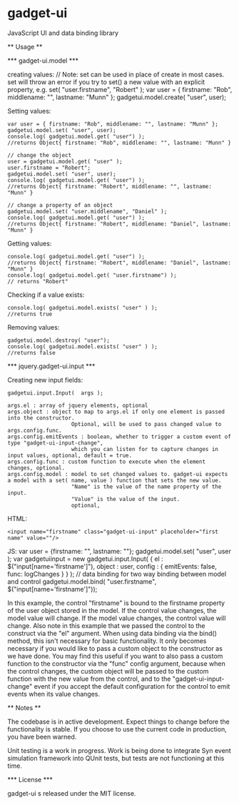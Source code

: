 gadget-ui
=========

JavaScript UI and data binding library


** Usage **

*** gadget-ui.model ***

creating values: 
	// Note: set can be used in place of create in most cases. set will throw an error if you try to set() a new value with an explicit property, e.g. set( "user.firstname", "Robert" );
    var user = { firstname: "Rob", middlename: "", lastname: "Munn" };
    gadgetui.model.create( "user", user);	

Setting values:

    var user = { firstname: "Rob", middlename: "", lastname: "Munn" };
    gadgetui.model.set( "user", user);
    console.log( gadgetui.model.get( "user") );
    //returns Object{ firstname: "Rob", middlename: "", lastname: "Munn" }
    
    // change the object
    user = gadgetui.model.get( "user" );
    user.firstname = "Robert";
    gadgetui.model.set( "user", user);
    console.log( gadgetui.model.get( "user") );
    //returns Object{ firstname: "Robert", middlename: "", lastname: "Munn" }
        
    // change a property of an object
    gadgetui.model.set( "user.middlename", "Daniel" );
    console.log( gadgetui.model.get( "user") );
    //returns Object{ firstname: "Robert", middlename: "Daniel", lastname: "Munn" }    

Getting values:

    console.log( gadgetui.model.get( "user") );
    //returns Object{ firstname: "Robert", middlename: "Daniel", lastname: "Munn" }
    console.log( gadgetui.model.get( "user.firstname") );
	// returns "Robert"
	
Checking if a value exists:

	console.log( gadgetui.model.exists( "user" ) );
	//returns true	
	
Removing values:

	gadgetui.model.destroy( "user");
	console.log( gadgetui.model.exists( "user" ) );
	//returns false
	
*** jquery.gadget-ui.input ***
	
Creating new input fields:

	gadgetui.input.Input(  args );
	
	args.el : array of jquery elements, optional
	args.object : object to map to args.el if only one element is passed into the constructor. 
						Optional, will be used to pass changed value to args.config.func.
	args.config.emitEvents : boolean, whether to trigger a custom event of type "gadget-ui-input-change", 
						which you can listen for to capture changes in input values, optional, default = true.
	args.config.func : custom function to execute when the element changes, optional.
	args.config.model : model to set changed values to. gadget-ui expects a model with a set( name, value ) function that sets the new value. 
						"Name" is the value of the name property of the input. 
						"Value" is the value of the input.
						optional, 

HTML:

	<input name="firstname" class="gadget-ui-input" placeholder="first name" value=""/>

JS:
	var user = {firstname: "", lastname: ""};
	gadgetui.model.set( "user", user );
	var gadgetuiinput = new gadgetui.input.Input( { el : $("input[name='firstname']"), object : user, config : { emitEvents: false, func: logChanges } } );
	// data binding for two way binding between model and control
	gadgetui.model.bind( "user.firstname", $("input[name='firstname']"));

In this example, the control "firstname" is bound to the firstname property of the user object stored in the model. If the control value changes, the model value will change. If the
model value changes, the control value will change. Also note in this example that we passed the control to the construct via the "el" argument. When using data binding via the bind()
method, this isn't necessary for basic functionality. It only becomes necessary if you would like to pass a custom object to the constructor as we have done. You may find this useful
if you want to also pass a custom function to the constructor via the "func" config argument, because when the control changes, the custom object will be passed to the custom function
with the new value from the control, and to the "gadget-ui-input-change" event if you accept the default configuration for the control to emit events when its value changes. 


** Notes **

The codebase is in active development. Expect things to change before the functionality is stable. If you choose to use the current code in production, you have been warned.

Unit testing is a work in progress. Work is being done to integrate Syn event simulation framework into QUnit tests, but tests are not functioning at this time.

*** License *** 

gadget-ui s released under the MIT license.